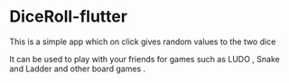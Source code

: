 # DiceRoll-flutter
This is a simple app which on click gives random values to the two dice 

It can be used to play with your friends for games such as LUDO , Snake and Ladder and other board games .

